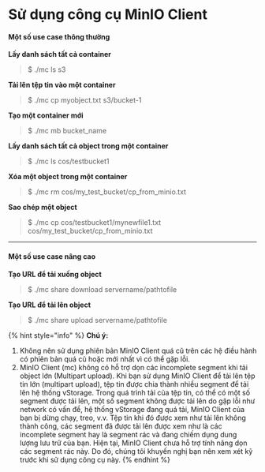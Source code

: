 # Sử dụng công cụ MinIO Client

#### Một số use case thông thường <a href="#sudungcongcuminioclient-motsousecasethongthuong" id="sudungcongcuminioclient-motsousecasethongthuong"></a>

**Lấy danh sách tất cả container**

> $ ./mc ls s3

**Tải lên tệp tin vào một container**

> $ ./mc cp myobject.txt s3/bucket-1

**Tạo một container mới**

> $ ./mc mb bucket\_name

**Lấy danh sách tất cả object trong một container**

> $ ./mc ls cos/testbucket1

**Xóa một object trong một container**

> $ ./mc rm cos/my\_test\_bucket/cp\_from\_minio.txt

**Sao chép một object**

> $ ./mc cp cos/testbucket1/mynewfile1.txt cos/my\_test\_bucket/cp\_from\_minio.txt

***

#### Một số use case nâng cao <a href="#sudungcongcuminioclient-motsousecasenangcao" id="sudungcongcuminioclient-motsousecasenangcao"></a>

**Tạo URL để tải xuống object**

> $ ./mc share download servername/pathtofile

**Tạo URL để tải lên object**

> $ ./mc share upload servername/pathtofile

{% hint style="info" %}
**Chú ý:**

1. Không nên sử dụng phiên bản MinIO Client quá cũ trên các hệ điều hành có phiên bản quá cũ hoặc mới nhất vì có thể gặp lỗi.
2. MinIO Client (mc) không có hỗ trợ dọn các incomplete segment khi tải object lớn (Multipart upload). Khi bạn sử dụng MinIO Client để tải lên tệp tin lớn (multipart upload), tệp tin được chia thành nhiều segment để tải lên hệ thống vStorage. Trong quá trình tải của tệp tin, có thể có một số segment được tải lên, một số segment không được tải lên do gặp lỗi như network có vấn đề, hệ thống vStorage đang quá tải, MinIO Client của bạn bị dừng chạy, treo, v.v. Tệp tin khi đó được xem như tải lên không thành công, các segment đã được tải lên được xem như là các incomplete segment hay là segment rác và đang chiếm dụng dung lượng lưu trữ của bạn. Hiện tại, MinIO Client chưa hỗ trợ tính năng dọn các segment rác này. Do đó, chúng tôi khuyến nghị bạn nên xem xét kỹ trước khi sử dụng công cụ này.
{% endhint %}
